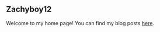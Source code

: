 ## Zachyboy12

Welcome to my home page!
You can find my blog posts [here](https://zachyboy12.github.io/zachyboy12.gitub.io/blog-posts/).
